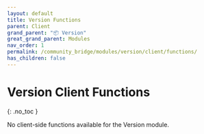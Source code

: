 ```yaml
---
layout: default
title: Version Functions
parent: Client
grand_parent: "📦 Version"
great_grand_parent: Modules
nav_order: 1
permalink: /community_bridge/modules/version/client/functions/
has_children: false
---
```


# Version Client Functions
{: .no_toc }

No client-side functions available for the Version module.
